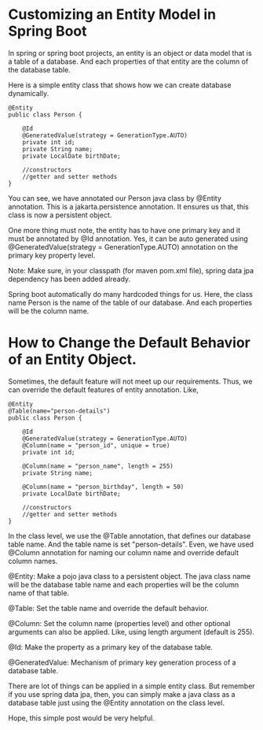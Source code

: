 # Customizing an Entity Model in Spring Boot

In spring or spring boot projects, an entity is an object or data model that is a table of a database. And each properties of that entity are the column of the database table.

Here is a simple entity class that shows how we can create database dynamically.

```
@Entity
public class Person {
    
    @Id
    @GeneratedValue(strategy = GenerationType.AUTO)
    private int id;
    private String name;
    private LocalDate birthDate;

    //constructors
    //getter and setter methods
}
```

You can see, we have annotated our Person java class by @Entity annotation. This is a jakarta.persistence annotation. It ensures us that, this class is now a persistent object. 

One more thing must note, the entity has to have one primary key and it must be annotated by @Id annotation. Yes, it can be auto generated using @GeneratedValue(strategy = GenerationType.AUTO) annotation on the primary key property level.

Note: Make sure, in your classpath (for maven pom.xml file), spring data jpa dependency has been added already. 

Spring boot automatically do many hardcoded things for us. Here, the class name Person is the name of the table of our database. And each properties will be the column name. 

# How to Change the Default Behavior of an Entity Object.

Sometimes, the default feature will not meet up our requirements. Thus, we can override the default features of entity annotation. Like,


```
@Entity
@Table(name="person-details")
public class Person {
    
    @Id
    @GeneratedValue(strategy = GenerationType.AUTO)
    @Column(name = "person_id", unique = true)
    private int id;

    @Column(name = "person_name", length = 255)
    private String name;

    @Column(name = "person_birthday", length = 50)
    private LocalDate birthDate;

    //constructors
    //getter and setter methods
}

```

In the class level, we use the @Table annotation, that defines our database table name. And the table name is set "person-details". Even, we have used @Column annotation for naming our column name and override default column names.

@Entity: Make a pojo java class to a persistent object. The java class name will be the database table name and each properties will be the column name of that table.

@Table: Set the table name and override the default behavior.

@Column: Set the column name (properties level) and other optional arguments can also be applied. Like, using length argument (default is 255).

@Id: Make the property as a primary key of the database table.

@GeneratedValue: Mechanism of primary key generation process of a database table.


There are lot of things can be applied in a simple entity class. But remember if you use spring data jpa, then, you can simply make a java class as a database table just using the @Entity annotation on the class level.


Hope, this simple post would be very helpful.


